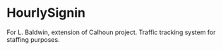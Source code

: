 # HourlySignin

For L. Baldwin, extension of Calhoun project. Traffic tracking system for staffing purposes.
